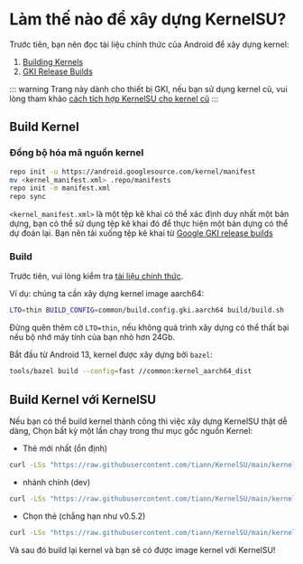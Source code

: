# Làm thế nào để xây dựng KernelSU?

Trước tiên, bạn nên đọc tài liệu chính thức của Android để xây dựng kernel:

1. [Building Kernels](https://source.android.com/docs/setup/build/building-kernels?hl=vi)
2. [GKI Release Builds](https://source.android.com/docs/core/architecture/kernel/gki-release-builds?hl=vi)

::: warning
Trang này dành cho thiết bị GKI, nếu bạn sử dụng kernel cũ, vui lòng tham khảo [cách tích hợp KernelSU cho kernel cũ](how-to-integrate-for-non-gki)
:::

## Build Kernel

### Đồng bộ hóa mã nguồn kernel

```sh
repo init -u https://android.googlesource.com/kernel/manifest
mv <kernel_manifest.xml> .repo/manifests
repo init -m manifest.xml
repo sync
```

`<kernel_manifest.xml>` là một tệp kê khai có thể xác định duy nhất một bản dựng, bạn có thể sử dụng tệp kê khai đó để thực hiện một bản dựng có thể dự đoán lại. Bạn nên tải xuống tệp kê khai từ [Google GKI release builds](https://source.android.com/docs/core/architecture/kernel/gki-release-builds?hl=vi)

### Build

Trước tiên, vui lòng kiểm tra [tài liệu chính thức](https://source.android.com/docs/setup/build/building-kernels?hl=vi).

Ví dụ: chúng ta cần xây dựng kernel image aarch64:

```sh
LTO=thin BUILD_CONFIG=common/build.config.gki.aarch64 build/build.sh
```

Đừng quên thêm cờ `LTO=thin`, nếu không quá trình xây dựng có thể thất bại nếu bộ nhớ máy tính của bạn nhỏ hơn 24Gb.

Bắt đầu từ Android 13, kernel được xây dựng bởi `bazel`:

```sh
tools/bazel build --config=fast //common:kernel_aarch64_dist
```

## Build Kernel với KernelSU

Nếu bạn có thể build kernel thành công thì việc xây dựng KernelSU thật dễ dàng, Chọn bất kỳ một lần chạy trong thư mục gốc nguồn Kernel:

- Thẻ mới nhất (ổn định)

```sh
curl -LSs "https://raw.githubusercontent.com/tiann/KernelSU/main/kernel/setup.sh" | bash -
```

- nhánh chính (dev)

```sh
curl -LSs "https://raw.githubusercontent.com/tiann/KernelSU/main/kernel/setup.sh" | bash -s main
```

- Chọn thẻ (chẳng hạn như v0.5.2)

```sh
curl -LSs "https://raw.githubusercontent.com/tiann/KernelSU/main/kernel/setup.sh" | bash -s v0.5.2
```

Và sau đó build lại kernel và bạn sẽ có được image kernel với KernelSU!
